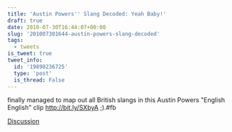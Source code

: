 ```yaml
---
title: 'Austin Powers'' Slang Decoded: Yeah Baby!'
draft: true
date: 2010-07-30T16:44:07+00:00
slug: '201007301644-austin-powers-slang-decoded'
tags:
  - tweets
is_tweet: true
tweet_info:
  id: '19898236725'
  type: 'post'
  is_thread: False
---
```




finally managed to map out all British slangs in this Austin Powers "English English" clip http://bit.ly/SXbyA ;).#fb

[Discussion](https://x.com/sytelus/status/19898236725)
